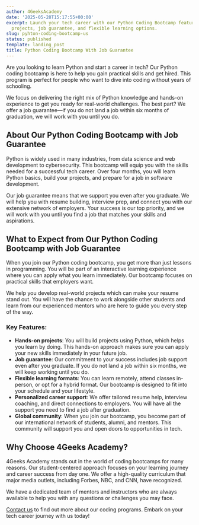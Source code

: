 ```yaml
---
author: 4GeeksAcademy
date: '2025-05-28T15:17:55+00:00'
excerpt: Launch your tech career with our Python Coding Bootcamp featuring hands-on
  projects, job guarantee, and flexible learning options.
slug: pyhton-coding-bootcamp-us
status: published
template: landing_post
title: Python Coding Bootcamp With Job Guarantee
---
```

Are you looking to learn Python and start a career in tech? Our Python coding bootcamp is here to help you gain practical skills and get hired. This program is perfect for people who want to dive into coding without years of schooling.

We focus on delivering the right mix of Python knowledge and hands-on experience to get you ready for real-world challenges. The best part? We offer a job guarantee—if you do not land a job within six months of graduation, we will work with you until you do.

## About Our Python Coding Bootcamp with Job Guarantee  

Python is widely used in many industries, from data science and web development to cybersecurity. This bootcamp will equip you with the skills needed for a successful tech career. Over four months, you will learn Python basics, build your projects, and prepare for a job in software development.  

Our job guarantee means that we support you even after you graduate. We will help you with resume building, interview prep, and connect you with our extensive network of employers. Your success is our top priority, and we will work with you until you find a job that matches your skills and aspirations.  

## What to Expect from Our Python Coding Bootcamp with Job Guarantee  

When you join our Python coding bootcamp, you get more than just lessons in programming. You will be part of an interactive learning experience where you can apply what you learn immediately. Our bootcamp focuses on practical skills that employers want.  

We help you develop real-world projects which can make your resume stand out. You will have the chance to work alongside other students and learn from our experienced mentors who are here to guide you every step of the way.  

### Key Features:  
- **Hands-on projects**: You will build projects using Python, which helps you learn by doing. This hands-on approach makes sure you can apply your new skills immediately in your future job.  
- **Job guarantee**: Our commitment to your success includes job support even after you graduate. If you do not land a job within six months, we will keep working until you do.  
- **Flexible learning formats**: You can learn remotely, attend classes in-person, or opt for a hybrid format. Our bootcamp is designed to fit into your schedule and your lifestyle.  
- **Personalized career support**: We offer tailored resume help, interview coaching, and direct connections to employers. You will have all the support you need to find a job after graduation.  
- **Global community**: When you join our bootcamp, you become part of our international network of students, alumni, and mentors. This community will support you and open doors to opportunities in tech.  

## Why Choose 4Geeks Academy?  

4Geeks Academy stands out in the world of coding bootcamps for many reasons. Our student-centered approach focuses on your learning journey and career success from day one. We offer a high-quality curriculum that major media outlets, including Forbes, NBC, and CNN, have recognized.  

We have a dedicated team of mentors and instructors who are always available to help you with any questions or challenges you may face.  

[Contact us](https://4geeksacademy.com/us/contact) to find out more about our coding programs. Embark on your tech career journey with us today!